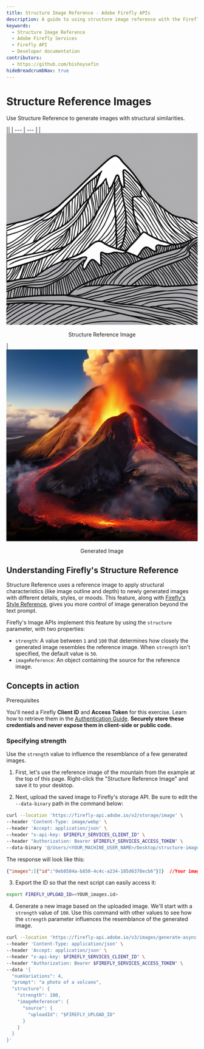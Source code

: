 ```yaml
---
title: Structure Image Reference - Adobe Firefly APIs
description: A guide to using structure image reference with the Firefly Image Model APIs.
keywords:
  - Structure Image Reference
  - Adobe Firefly Services
  - Firefly API
  - Developer documentation
contributors:
  - https://github.com/bishoysefin
hideBreadcrumbNav: true
---
```


# Structure Reference Images

Use Structure Reference to generate images with structural similarities.

||
| --- | --- |
| ![mountain](../../images/structure-image-reference-mountain.jpeg) <p style="text-align:center">Structure Reference Image</p> | ![volcano](../../images/structure-image-reference-volcano.jpeg) <p style="text-align:center">Generated Image</p>

## Understanding Firefly's Structure Reference

Structure Reference uses a reference image to apply structural characteristics (like image outline and depth) to newly generated images with different details, styles, or moods. This feature, along with [Firefly's Style Reference](../style-image-reference/index.md), gives you more control of image generation beyond the text prompt.

Firefly's Image APIs implement this feature by using the `structure` parameter, with two properties:

* `strength`: A value between `1` and `100` that determines how closely the generated image resembles the reference image. When `strength` isn't specified, the default value is `50`.
* `imageReference`: An object containing the source for the reference image.

## Concepts in action

<InlineAlert variant="warning" slots="header, text" />

Prerequisites

You'll need a Firefly **Client ID** and **Access Token** for this exercise. Learn how to retrieve them in the [Authentication Guide](../authentication/index.md). **Securely store these credentials and never expose them in client-side or public code.**

### Specifying strength

Use the `strength` value to influence the resemblance of a few generated images.

1. First, let's use the reference image of the mountain from the example at the top of this page. Right-click the "Structure Reference Image" and save it to your desktop.

2. Next, upload the saved image to Firefly's storage API. Be sure to edit the `--data-binary` path in the command below:

```bash
curl --location 'https://firefly-api.adobe.io/v2/storage/image' \
--header 'Content-Type: image/webp' \
--header 'Accept: application/json' \
--header "x-api-key: $FIREFLY_SERVICES_CLIENT_ID" \
--header "Authorization: Bearer $FIREFLY_SERVICES_ACCESS_TOKEN" \
--data-binary '@/Users/<YOUR_MACHINE_USER_NAME>/Desktop/structure-image-reference-mountain.webp'
```

The response will look like this:

```json
{"images":[{"id":"0eb8584a-b850-4c4c-a234-185d6378ecb6"}]}  //Your images.id here will be unique
```

3. Export the ID so that the next script can easily access it:

```bash
export FIREFLY_UPLOAD_ID=<YOUR_images.id>
```

4. Generate a new image based on the uploaded image. We'll start with a `strength` value of `100`. Use this command with other values to see how the `strength` parameter influences the resemblance of the generated image.

```bash
curl --location 'https://firefly-api.adobe.io/v3/images/generate-async' \
--header 'Content-Type: application/json' \
--header 'Accept: application/json' \
--header "x-api-key: $FIREFLY_SERVICES_CLIENT_ID" \
--header "Authorization: Bearer $FIREFLY_SERVICES_ACCESS_TOKEN" \
--data '{
  "numVariations": 4,
  "prompt": "a photo of a volcano",
  "structure": {
    "strength": 100,
    "imageReference": {
      "source": {
        "uploadId": "$FIREFLY_UPLOAD_ID"
      }
    }
  }
}'
```
